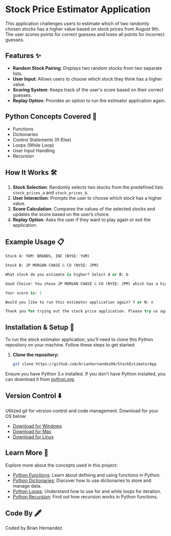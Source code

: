 # Stock Price Estimator Application

This application challenges users to estimate which of two randomly chosen stocks has a higher value based on stock prices from August 9th. The user scores points for correct guesses and loses all points for incorrect guesses. 

## Features ✨

- **Random Stock Pairing**: Displays two random stocks from two separate lists.
- **User Input**: Allows users to choose which stock they think has a higher value.
- **Scoring System**: Keeps track of the user's score based on their correct guesses.
- **Replay Option**: Provides an option to run the estimator application again.

## Python Concepts Covered 🐍

- Functions
- Dictionaries
- Control Statements (If-Else)
- Loops (While Loop)
- User Input Handling
- Recursion

## How It Works 🛠️

1. **Stock Selection**: Randomly selects two stocks from the predefined lists `stock_prices_a` and `stock_prices_b`.
2. **User Interaction**: Prompts the user to choose which stock has a higher value.
3. **Score Calculation**: Compares the values of the selected stocks and updates the score based on the user’s choice.
4. **Replay Option**: Asks the user if they want to play again or exit the application.

## Example Usage 📋

```python
Stock A: YUM! BRANDS, INC (NYSE: YUM)

Stock B: JP MORGAN CHASE & CO (NYSE: JPM)

What stock do you estimate is higher? Select A or B: b

Good Choice! You chose JP MORGAN CHASE & CO (NYSE: JPM) which has a higher valuation at $205.8 compared to YUM! BRANDS, INC (NYSE: YUM) which has a lower valuation at $136.79

Your score is: 1

Would you like to run this estimator application again? Y or N: n

Thank you for trying out the stock price application. Please try us again sometime.
```

## Installation & Setup 🚀

To run the stock estimator application, you'll need to clone this Python repository on your machine. Follow these steps to get started:

1. **Clone the repository:**
    ```bash
    git clone https://github.com/brianhernandez04/StockEstimatorApp
    ```
Ensure you have Python 3.x installed. If you don't have Python installed, you can download it from [python.org](https://www.python.org/downloads/).

## Version Control ⬇️

Utilized git for version control and code management. Download for your OS below:

- [Download for Windows](https://git-scm.com/download/win)
- [Download for Mac](https://git-scm.com/download/mac)
- [Download for Linux](https://git-scm.com/download/linux)

## Learn More 🧠

Explore more about the concepts used in this project:

- [Python Functions](https://docs.python.org/3/tutorial/controlflow.html#defining-functions): Learn about defining and using functions in Python.
- [Python Dictionaries](https://docs.python.org/3/tutorial/datastructures.html#dictionaries): Discover how to use dictionaries to store and manage data.
- [Python Loops](https://docs.python.org/3/tutorial/controlflow.html#for-statements): Understand how to use for and while loops for iteration.
- [Python Recursion](https://docs.python.org/3/tutorial/controlflow.html#recursive-functions): Find out how recursion works in Python functions.

## Code By 🖋️

Coded by Brian Hernandez
